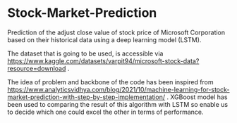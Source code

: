# Stock-Market-Prediction
Prediction of the adjust close value of stock price of Microsoft Corporation based on their historical data using a deep learning model (LSTM).

The dataset that is going to be used, is accessible via https://www.kaggle.com/datasets/varpit94/microsoft-stock-data?resource=download .

The idea of problem and backbone of the code has been inspired from https://www.analyticsvidhya.com/blog/2021/10/machine-learning-for-stock-market-prediction-with-step-by-step-implementation/ .
XGBoost model has been used to comparing the result of this algorithm with LSTM so enable us to decide which one could excel the other in terms of performance.
